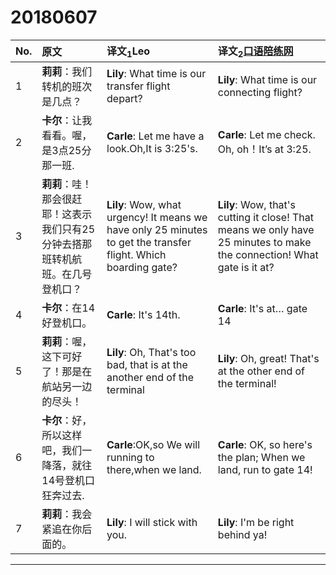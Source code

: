 20180607
=========

| No.| 原文 | 译文<sub>1</sub>Leo | 译文<sub>2</sub>[口语陪练网](www.oralpractice.com) |
|:---|:---|:---|:---|
| 1 | **莉莉**：我们转机的班次是几点？|**Lily**: What time is our transfer flight depart?|**Lily**: What time is our connecting flight?  |
| 2 | **卡尔**：让我看看。喔，是3点25分那一班. | **Carle**: Let me have a look.Oh,It is 3:25's.| **Carle**: Let me check. Oh, oh！It’s at 3:25.  | |
| 3 | **莉莉**：哇！那会很赶耶！这表示我们只有25分钟去搭那班转机航班。在几号登机口？| **Lily**:  Wow, what urgency! It means we have only 25 minutes to get the transfer flight. Which boarding gate?|**Lily**: Wow, that's cutting it close! That means we only have 25 minutes to make the connection! What gate is it at? |
| 4 | **卡尔**：在14好登机口。 |**Carle**: It's 14th.| **Carle**: It's at… gate 14|
| 5 | **莉莉**：喔，这下可好了！那是在航站另一边的尽头！ |**Lily**: Oh, That's too bad, that is at the another end of the terminal |**Lily**: Oh, great! That's at the other end of the terminal! |
| 6 | **卡尔**：好，所以这样吧，我们一降落，就往14号登机口狂奔过去.|**Carle**:OK,so We will running to there,when we land.  |**Carle**: OK, so here's the plan; When we land, run to gate 14!|
| 7 | **莉莉**：我会紧追在你后面的。|**Lily**: I will stick with you.  |**Lily**: I'm be right behind ya! |

***
